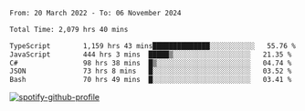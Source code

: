 <!--START_SECTION:waka-->

```txt
From: 20 March 2022 - To: 06 November 2024

Total Time: 2,079 hrs 40 mins

TypeScript        1,159 hrs 43 mins██████████████░░░░░░░░░░░   55.76 %
JavaScript        444 hrs 3 mins  █████▒░░░░░░░░░░░░░░░░░░░   21.35 %
C#                98 hrs 38 mins  █▒░░░░░░░░░░░░░░░░░░░░░░░   04.74 %
JSON              73 hrs 8 mins   █░░░░░░░░░░░░░░░░░░░░░░░░   03.52 %
Bash              70 hrs 49 mins  █░░░░░░░░░░░░░░░░░░░░░░░░   03.41 %
```

<!--END_SECTION:waka-->
[![spotify-github-profile](https://spotify-github-profile.vercel.app/api/view?uid=c00zprrvy9xiloa9qnco3hmng&cover_image=true&theme=novatorem&show_offline=false&background_color=121212&bar_color=53b14f&bar_color_cover=false)](https://spotify-github-profile.vercel.app/api/view?uid=c00zprrvy9xiloa9qnco3hmng&redirect=true)




